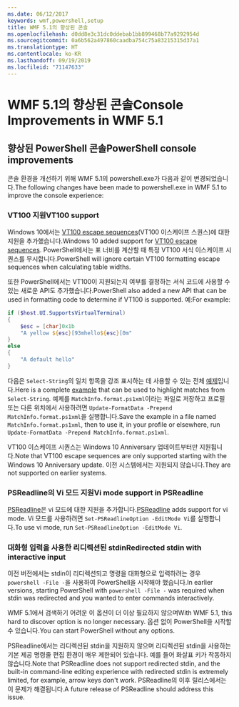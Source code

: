 ```yaml
---
ms.date: 06/12/2017
keywords: wmf,powershell,setup
title: WMF 5.1의 향상된 콘솔
ms.openlocfilehash: d0dd8e3c31dc0ddebab1bb899468b77a9292954d
ms.sourcegitcommit: 0a6b562a497860caadba754c75a83215315d37a1
ms.translationtype: HT
ms.contentlocale: ko-KR
ms.lasthandoff: 09/19/2019
ms.locfileid: "71147633"
---
```

# <a name="console-improvements-in-wmf-51"></a><span data-ttu-id="d6ec2-103">WMF 5.1의 향상된 콘솔</span><span class="sxs-lookup"><span data-stu-id="d6ec2-103">Console Improvements in WMF 5.1</span></span>

## <a name="powershell-console-improvements"></a><span data-ttu-id="d6ec2-104">향상된 PowerShell 콘솔</span><span class="sxs-lookup"><span data-stu-id="d6ec2-104">PowerShell console improvements</span></span>

<span data-ttu-id="d6ec2-105">콘솔 환경을 개선하기 위해 WMF 5.1의 powershell.exe가 다음과 같이 변경되었습니다.</span><span class="sxs-lookup"><span data-stu-id="d6ec2-105">The following changes have been made to powershell.exe in WMF 5.1 to improve the console experience:</span></span>

### <a name="vt100-support"></a><span data-ttu-id="d6ec2-106">VT100 지원</span><span class="sxs-lookup"><span data-stu-id="d6ec2-106">VT100 support</span></span>

<span data-ttu-id="d6ec2-107">Windows 10에서는 [VT100 escape sequences](/windows/console/console-virtual-terminal-sequences)(VT100 이스케이프 스퀀스)에 대한 지원을 추가했습니다.</span><span class="sxs-lookup"><span data-stu-id="d6ec2-107">Windows 10 added support for [VT100 escape sequences](/windows/console/console-virtual-terminal-sequences).</span></span>
<span data-ttu-id="d6ec2-108">PowerShell에서는 표 너비를 계산할 때 특정 VT100 서식 이스케이프 시퀀스를 무시합니다.</span><span class="sxs-lookup"><span data-stu-id="d6ec2-108">PowerShell will ignore certain VT100 formatting escape sequences when calculating table widths.</span></span>

<span data-ttu-id="d6ec2-109">또한 PowerShell에서는 VT100이 지원되는지 여부를 결정하는 서식 코드에 사용할 수 있는 새로운 API도 추가했습니다.</span><span class="sxs-lookup"><span data-stu-id="d6ec2-109">PowerShell also added a new API that can be used in formatting code to determine if VT100 is supported.</span></span> <span data-ttu-id="d6ec2-110">예:</span><span class="sxs-lookup"><span data-stu-id="d6ec2-110">For example:</span></span>

```powershell
if ($host.UI.SupportsVirtualTerminal)
{
    $esc = [char]0x1b
    "A yellow ${esc}[93mhello${esc}[0m"
}
else
{
    "A default hello"
}
```

<span data-ttu-id="d6ec2-111">다음은 `Select-String`의 일치 항목을 강조 표시하는 데 사용할 수 있는 전체 [예제](https://gist.github.com/lzybkr/dcb973dccd54900b67783c48083c28f7)입니다.</span><span class="sxs-lookup"><span data-stu-id="d6ec2-111">Here is a complete [example](https://gist.github.com/lzybkr/dcb973dccd54900b67783c48083c28f7) that can be used to highlight matches from `Select-String`.</span></span> <span data-ttu-id="d6ec2-112">예제를 `MatchInfo.format.ps1xml`이라는 파일로 저장하고 프로필 또는 다른 위치에서 사용하려면 `Update-FormatData -Prepend MatchInfo.format.ps1xml`을 실행합니다.</span><span class="sxs-lookup"><span data-stu-id="d6ec2-112">Save the example in a file named `MatchInfo.format.ps1xml`, then to use it, in your profile or elsewhere, run `Update-FormatData -Prepend MatchInfo.format.ps1xml`.</span></span>

<span data-ttu-id="d6ec2-113">VT100 이스케이프 시퀀스는 Windows 10 Anniversary 업데이트부터만 지원됩니다.</span><span class="sxs-lookup"><span data-stu-id="d6ec2-113">Note that VT100 escape sequences are only supported starting with the Windows 10 Anniversary update.</span></span>
<span data-ttu-id="d6ec2-114">이전 시스템에서는 지원되지 않습니다.</span><span class="sxs-lookup"><span data-stu-id="d6ec2-114">They are not supported on earlier systems.</span></span>

### <a name="vi-mode-support-in-psreadline"></a><span data-ttu-id="d6ec2-115">PSReadline의 Vi 모드 지원</span><span class="sxs-lookup"><span data-stu-id="d6ec2-115">Vi mode support in PSReadline</span></span>

<span data-ttu-id="d6ec2-116">[PSReadline](https://github.com/PowerShell/PSReadLine)은 vi 모드에 대한 지원을 추가합니다.</span><span class="sxs-lookup"><span data-stu-id="d6ec2-116">[PSReadline](https://github.com/PowerShell/PSReadLine) adds support for vi mode.</span></span> <span data-ttu-id="d6ec2-117">Vi 모드를 사용하려면 `Set-PSReadlineOption -EditMode Vi`를 실행합니다.</span><span class="sxs-lookup"><span data-stu-id="d6ec2-117">To use vi mode, run `Set-PSReadlineOption -EditMode Vi`.</span></span>

### <a name="redirected-stdin-with-interactive-input"></a><span data-ttu-id="d6ec2-118">대화형 입력을 사용한 리디렉션된 stdin</span><span class="sxs-lookup"><span data-stu-id="d6ec2-118">Redirected stdin with interactive input</span></span>

<span data-ttu-id="d6ec2-119">이전 버전에서는 stdin이 리디렉션되고 명령을 대화형으로 입력하려는 경우 `powershell -File -`을 사용하여 PowerShell을 시작해야 했습니다.</span><span class="sxs-lookup"><span data-stu-id="d6ec2-119">In earlier versions, starting PowerShell with `powershell -File -` was required when stdin was redirected and you wanted to enter commands interactively.</span></span>

<span data-ttu-id="d6ec2-120">WMF 5.1에서 검색하기 어려운 이 옵션이 더 이상 필요하지 않으며</span><span class="sxs-lookup"><span data-stu-id="d6ec2-120">With WMF 5.1, this hard to discover option is no longer necessary.</span></span> <span data-ttu-id="d6ec2-121">옵션 없이 PowerShell을 시작할 수 있습니다.</span><span class="sxs-lookup"><span data-stu-id="d6ec2-121">You can start PowerShell without any options.</span></span>

<span data-ttu-id="d6ec2-122">PSReadline에서는 리디렉션된 stdin을 지원하지 않으며 리디렉션된 stdin을 사용하는 기본 제공 명령줄 편집 환경이 매우 제한되어 있습니다. 예를 들어 화살표 키가 작동하지 않습니다.</span><span class="sxs-lookup"><span data-stu-id="d6ec2-122">Note that PSReadline does not support redirected stdin, and the built-in command-line editing experience with redirected stdin is extremely limited, for example, arrow keys don't work.</span></span> <span data-ttu-id="d6ec2-123">PSReadline의 이후 릴리스에서는 이 문제가 해결됩니다.</span><span class="sxs-lookup"><span data-stu-id="d6ec2-123">A future release of PSReadline should address this issue.</span></span>